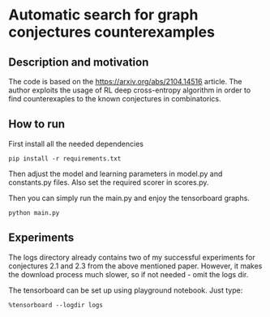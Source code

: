 # Automatic search for graph conjectures counterexamples

## Description and motivation
The code is based on the https://arxiv.org/abs/2104.14516 article. The author exploits the usage of RL deep cross-entropy algorithm in order to find counterexaples to the known conjectures in combinatorics.

## How to run
First install all the needed dependencies

```pip install -r requirements.txt```

Then adjust the model and learning parameters in model.py and constants.py files. Also set the required scorer in scores.py.

Then you can simply run the main.py and enjoy the tensorboard graphs.

```python main.py```


## Experiments
The logs directory already contains two of my successful experiments for conjectures 2.1 and 2.3 from the above mentioned paper. However, it makes the download process much slower, so if not needed - omit the logs dir.

The tensorboard can be set up using playground notebook. Just type:

```
%tensorboard --logdir logs
```
